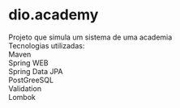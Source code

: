 # dio.academy
Projeto que simula um sistema de uma academia
<br>
Tecnologias utilizadas:
<br>
Maven
<br>
Spring WEB
<br>
Spring Data JPA
<br>
PostGreeSQL
<br>
Validation
<br>
Lombok
